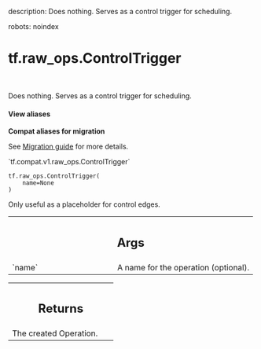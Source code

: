 description: Does nothing. Serves as a control trigger for scheduling.

robots: noindex

# tf.raw_ops.ControlTrigger

<!-- Insert buttons and diff -->

<table class="tfo-notebook-buttons tfo-api nocontent" align="left">

</table>



Does nothing. Serves as a control trigger for scheduling.

<section class="expandable">
  <h4 class="showalways">View aliases</h4>
  <p>
<b>Compat aliases for migration</b>
<p>See
<a href="https://www.tensorflow.org/guide/migrate">Migration guide</a> for
more details.</p>
<p>`tf.compat.v1.raw_ops.ControlTrigger`</p>
</p>
</section>

<pre class="devsite-click-to-copy prettyprint lang-py tfo-signature-link">
<code>tf.raw_ops.ControlTrigger(
    name=None
)
</code></pre>



<!-- Placeholder for "Used in" -->

Only useful as a placeholder for control edges.

<!-- Tabular view -->
 <table class="responsive fixed orange">
<colgroup><col width="214px"><col></colgroup>
<tr><th colspan="2"><h2 class="add-link">Args</h2></th></tr>

<tr>
<td>
`name`
</td>
<td>
A name for the operation (optional).
</td>
</tr>
</table>



<!-- Tabular view -->
 <table class="responsive fixed orange">
<colgroup><col width="214px"><col></colgroup>
<tr><th colspan="2"><h2 class="add-link">Returns</h2></th></tr>
<tr class="alt">
<td colspan="2">
The created Operation.
</td>
</tr>

</table>

